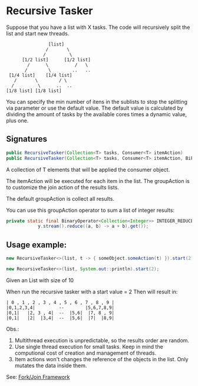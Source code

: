 # Recursive Tasker

Suppose that you have a list with X tasks.
The code will recursively split the list and start new threads.

                    [list]   
                   /       \
                  /         \
          [1/2 list]      [1/2 list]  
            /      \          /   \
           /        \        ..   ..
     [1/4 list]    [1/4 list]      
       /       \        / \
      /         \      ..  ..
    [1/8 list] [1/8 list] 


You can specify the min number of itens in the sublists to stop the splitting via parameter or use the default value.
The default value is calculated by dividing the amount of tasks by the available cores times a dynamic value, plus one.

## Signatures
``` java
public RecursiveTasker(Collection<T> tasks, Consumer<T> itemAction)
public RecursiveTasker(Collection<T> tasks, Consumer<T> itemAction, BiFunction<Collection<T>, Collection<T>, Collection<T>> groupAction)
```
A collection of T elements that will be applied the consumer object.

The itemAction will be executed for each item in the list.
The groupAction is to customize the join action of the results lists.

The default groupAction is collect all results.

You can use this groupAction operator to sum a list of integer results:
``` java
private static final BinaryOperator<Collection<Integer>> INTEGER_REDUCER = (x, y) -> Arrays.asList(x.stream().reduce((a, b) -> a + b).get() +
            y.stream().reduce((a, b) -> a + b).get());
```

## Usage example:

``` java
new RecursiveTasker<>(list, t -> { someObject.someAction(t) }).start(2);

new RecursiveTasker<>(list, System.out::println).start(2);
```

Given an List<T>  with size of 10
  
When run the recursive tasker with a start value = 2
Then will result in:

    | 0 , 1 , 2 , 3 , 4 , 5 , 6 , 7 , 8 , 9 |    
    |0,1,2,3,4|         --        |5,6,7,8,9|     
    |0,1|   |2, 3 , 4|  --  |5,6|  |7, 8 , 9| 
    |0,1|   |2|  |3,4|  --  |5,6|  |7|  |8,9|
   
   
Obs.:

1) Multithread execution is unpredictable, so the results order are random.
2) Use single thread execution for small tasks. Keep in mind the computional cost of creation and management of threads.
3) Item actions won't changes the reference of the objects in the list. Only mutates the data inside them.


See:
[Fork/Join Framework](https://docs.oracle.com/javase/tutorial/essential/concurrency/forkjoin.html)

